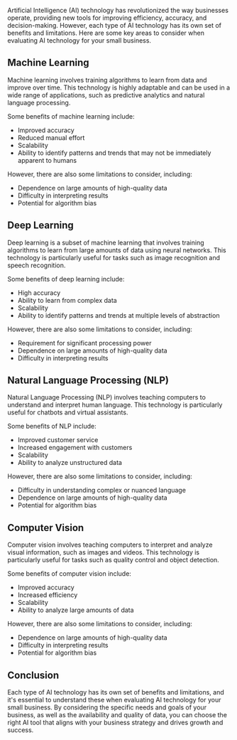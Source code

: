 
Artificial Intelligence (AI) technology has revolutionized the way businesses operate, providing new tools for improving efficiency, accuracy, and decision-making. However, each type of AI technology has its own set of benefits and limitations. Here are some key areas to consider when evaluating AI technology for your small business.

Machine Learning
----------------

Machine learning involves training algorithms to learn from data and improve over time. This technology is highly adaptable and can be used in a wide range of applications, such as predictive analytics and natural language processing.

Some benefits of machine learning include:

* Improved accuracy
* Reduced manual effort
* Scalability
* Ability to identify patterns and trends that may not be immediately apparent to humans

However, there are also some limitations to consider, including:

* Dependence on large amounts of high-quality data
* Difficulty in interpreting results
* Potential for algorithm bias

Deep Learning
-------------

Deep learning is a subset of machine learning that involves training algorithms to learn from large amounts of data using neural networks. This technology is particularly useful for tasks such as image recognition and speech recognition.

Some benefits of deep learning include:

* High accuracy
* Ability to learn from complex data
* Scalability
* Ability to identify patterns and trends at multiple levels of abstraction

However, there are also some limitations to consider, including:

* Requirement for significant processing power
* Dependence on large amounts of high-quality data
* Difficulty in interpreting results

Natural Language Processing (NLP)
---------------------------------

Natural Language Processing (NLP) involves teaching computers to understand and interpret human language. This technology is particularly useful for chatbots and virtual assistants.

Some benefits of NLP include:

* Improved customer service
* Increased engagement with customers
* Scalability
* Ability to analyze unstructured data

However, there are also some limitations to consider, including:

* Difficulty in understanding complex or nuanced language
* Dependence on large amounts of high-quality data
* Potential for algorithm bias

Computer Vision
---------------

Computer vision involves teaching computers to interpret and analyze visual information, such as images and videos. This technology is particularly useful for tasks such as quality control and object detection.

Some benefits of computer vision include:

* Improved accuracy
* Increased efficiency
* Scalability
* Ability to analyze large amounts of data

However, there are also some limitations to consider, including:

* Dependence on large amounts of high-quality data
* Difficulty in interpreting results
* Potential for algorithm bias

Conclusion
----------

Each type of AI technology has its own set of benefits and limitations, and it's essential to understand these when evaluating AI technology for your small business. By considering the specific needs and goals of your business, as well as the availability and quality of data, you can choose the right AI tool that aligns with your business strategy and drives growth and success.
